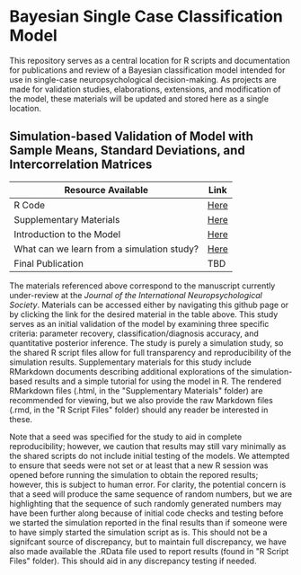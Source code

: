 # Bayesian Single Case Classification Model

This repository serves as a central location for R scripts and documentation for publications and review of a Bayesian classification model intended for use in single-case neuropsychological decision-making. As projects are made for validation studies, elaborations, extensions, and modification of the model, these materials will be updated and stored here as a single location.

## Simulation-based Validation of Model with Sample Means, Standard Deviations, and Intercorrelation Matrices

|Resource Available|Link|
|---|---|
|R Code|[Here](https://github.com/w-goette/Single-Case-Classification/tree/main/R%20Script%20Files)|
|Supplementary Materials|[Here](https://github.com/w-goette/Single-Case-Classification/tree/main/Markdown%20Files)|
|Introduction to the Model|[Here](https://github.com/w-goette/Single-Case-Classification/blob/main/Modeling%20Details.md)|
|What can we learn from a simulation study?|[Here](https://github.com/w-goette/Single-Case-Classification/blob/main/Simulation%20Studies.md)|
|Final Publication|TBD|

The materials referenced above correspond to the manuscript currently under-review at the _Journal of the International Neuropsychological Society_. Materials can be accessed either by navigating this github page or by clicking the link for the desired material in the table above. This study serves as an initial validation of the model by examining three specific criteria: parameter recovery, classification/diagnosis accuracy, and quantitative posterior inference. The study is purely a simulation study, so the shared R script files allow for full transparency and reproducibility of the simulation results. Supplementary materials for this study include RMarkdown documents describing additional explorations of the simulation-based results and a simple tutorial for using the model in R. The rendered RMarkdown files (.html, in the "Supplementary Materials" folder) are recommended for viewing, but we also provide the raw Markdown files (.rmd, in the "R Script Files" folder) should any reader be interested in these.

Note that a seed was specified for the study to aid in complete reproducibility; however, we caution that results may still vary minimally as the shared scripts do not include initial testing of the models. We attempted to ensure that seeds were not set or at least that a new R session was opened before running the simulation to obtain the repored results; however, this is subject to human error. For clarity, the potential concern is that a seed will produce the same sequence of random numbers, but we are highlighting that the sequence of such randomly generated numbers may have been further along because of initial code checks and testing before we started the simulation reported in the final results than if someone were to have simply started the simulation script as is. This should not be a signifcant source of discrepancy, but to maintain full discrepancy, we have also made available the .RData file used to report results (found in "R Script Files" folder). This should aid in any discrepancy testing if needed.

